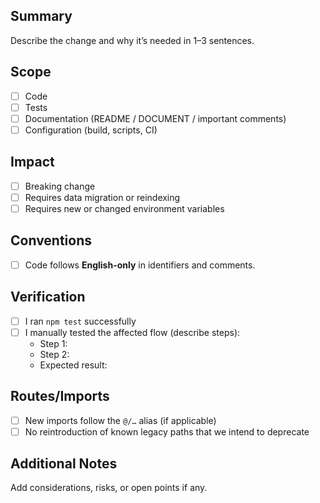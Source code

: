 ## Summary
Describe the change and why it’s needed in 1–3 sentences.

## Scope
- [ ] Code
- [ ] Tests
- [ ] Documentation (README / DOCUMENT / important comments)
- [ ] Configuration (build, scripts, CI)

## Impact
- [ ] Breaking change
- [ ] Requires data migration or reindexing
- [ ] Requires new or changed environment variables

## Conventions
- [ ] Code follows **English-only** in identifiers and comments.

## Verification
- [ ] I ran `npm test` successfully
- [ ] I manually tested the affected flow (describe steps):
  - Step 1:
  - Step 2:
  - Expected result:

## Routes/Imports
- [ ] New imports follow the `@/…` alias (if applicable)
- [ ] No reintroduction of known legacy paths that we intend to deprecate

## Additional Notes
Add considerations, risks, or open points if any.
